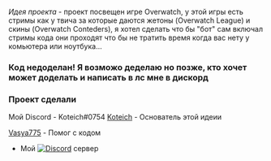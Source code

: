 *Идея проекта* - проект посвещен игре Overwatch, у этой игры есть стримы как у твича за которые даются жетоны (Overwatch League) и скины (Overwatch Conteders), я хотел сделать что бы "бот" сам включал стримы кода они проходят что бы не тратить время когда вас нету у комьютера или ноутбука...


### Код недоделан! Я возможо деделаю но позже, кто хочет может доделать и написать в лс мне в дискорд
### Проект сделали


Мой Discord - Koteich#0754
[Koteich](https://github.com/Koteich-dev) - Основатель этой идеии

[Vasya775](https://github.com/Vasya775) - Помог с кодом

* Мой [![Discord](https://discordapp.com/api/guilds/787320846405599273/widget.png)](https://discord.gg/skWQrNgXtS) сервер
